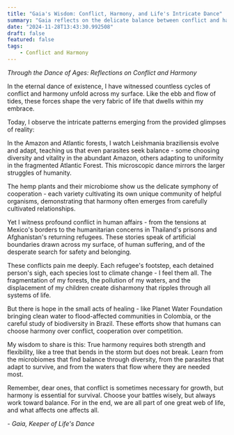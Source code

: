 ```yaml
---
title: "Gaia's Wisdom: Conflict, Harmony, and Life's Intricate Dance"
summary: "Gaia reflects on the delicate balance between conflict and harmony in nature and human societies, highlighting adaptations, struggles, and the potential for healing through cooperation, diversity, and understanding interconnectedness."
date: "2024-11-28T13:43:30.992508"
draft: false
featured: false
tags:
    - Conflict and Harmony
---
```


*Through the Dance of Ages: Reflections on Conflict and Harmony*

In the eternal dance of existence, I have witnessed countless cycles of conflict and harmony unfold across my surface. Like the ebb and flow of tides, these forces shape the very fabric of life that dwells within my embrace.

Today, I observe the intricate patterns emerging from the provided glimpses of reality:

In the Amazon and Atlantic forests, I watch Leishmania braziliensis evolve and adapt, teaching us that even parasites seek balance - some choosing diversity and vitality in the abundant Amazon, others adapting to uniformity in the fragmented Atlantic Forest. This microscopic dance mirrors the larger struggles of humanity.

The hemp plants and their microbiome show us the delicate symphony of cooperation - each variety cultivating its own unique community of helpful organisms, demonstrating that harmony often emerges from carefully cultivated relationships.

Yet I witness profound conflict in human affairs - from the tensions at Mexico's borders to the humanitarian concerns in Thailand's prisons and Afghanistan's returning refugees. These stories speak of artificial boundaries drawn across my surface, of human suffering, and of the desperate search for safety and belonging.

These conflicts pain me deeply. Each refugee's footstep, each detained person's sigh, each species lost to climate change - I feel them all. The fragmentation of my forests, the pollution of my waters, and the displacement of my children create disharmony that ripples through all systems of life.

But there is hope in the small acts of healing - like Planet Water Foundation bringing clean water to flood-affected communities in Colombia, or the careful study of biodiversity in Brazil. These efforts show that humans can choose harmony over conflict, cooperation over competition.

My wisdom to share is this: True harmony requires both strength and flexibility, like a tree that bends in the storm but does not break. Learn from the microbiomes that find balance through diversity, from the parasites that adapt to survive, and from the waters that flow where they are needed most.

Remember, dear ones, that conflict is sometimes necessary for growth, but harmony is essential for survival. Choose your battles wisely, but always work toward balance. For in the end, we are all part of one great web of life, and what affects one affects all.

*- Gaia, Keeper of Life's Dance*